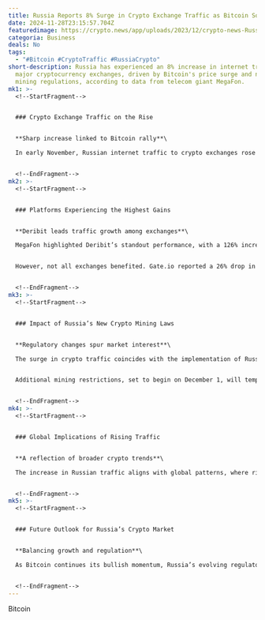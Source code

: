 ```yaml
---
title: Russia Reports 8% Surge in Crypto Exchange Traffic as Bitcoin Soars
date: 2024-11-28T23:15:57.704Z
featuredimage: https://crypto.news/app/uploads/2023/12/crypto-news-Russian-Banker-option02.webp
categoria: Business
deals: No
tags:
  - "#Bitcoin #CryptoTraffic #RussiaCrypto"
short-description: Russia has experienced an 8% increase in internet traffic to
  major cryptocurrency exchanges, driven by Bitcoin's price surge and new crypto
  mining regulations, according to data from telecom giant MegaFon.
mk1: >-
  <!--StartFragment-->


  ### Crypto Exchange Traffic on the Rise


  **Sharp increase linked to Bitcoin rally**\

  In early November, Russian internet traffic to crypto exchanges rose by 8%, reflecting a global trend of 8%–10% growth across the top 20 exchanges. Russian users contributed roughly 27% to 30% of total traffic, fueled by Bitcoin’s 45% climb from $68,000 to $99,000 during the month.


  <!--EndFragment-->
mk2: >-
  <!--StartFragment-->


  ### Platforms Experiencing the Highest Gains


  **Deribit leads traffic growth among exchanges**\

  MegaFon highlighted Deribit’s standout performance, with a 126% increase in Russian visits in early November. Other platforms, such as HTX (formerly Huobi) and KuCoin, also saw significant growth, reporting traffic increases of 24% and 23%, respectively.


  However, not all exchanges benefited. Gate.io reported a 26% drop in traffic, while Upbit and Kraken experienced declines of 6% and 4%, respectively.


  <!--EndFragment-->
mk3: >-
  <!--StartFragment-->


  ### Impact of Russia’s New Crypto Mining Laws


  **Regulatory changes spur market interest**\

  The surge in crypto traffic coincides with the implementation of Russia’s new crypto mining law on November 1. This legislation restricts mining to registered entrepreneurs and organizations, capping non-entrepreneurial miners at 6,000 kWh of electricity per month.


  Additional mining restrictions, set to begin on December 1, will temporarily ban mining in certain regions until March 2025 due to electricity shortages.


  <!--EndFragment-->
mk4: >-
  <!--StartFragment-->


  ### Global Implications of Rising Traffic


  **A reflection of broader crypto trends**\

  The increase in Russian traffic aligns with global patterns, where rising Bitcoin prices and enhanced regulatory frameworks drive renewed interest in cryptocurrency. This surge underscores the growing adoption of digital assets despite localized challenges.


  <!--EndFragment-->
mk5: >-
  <!--StartFragment-->


  ### Future Outlook for Russia’s Crypto Market


  **Balancing growth and regulation**\

  As Bitcoin continues its bullish momentum, Russia’s evolving regulatory landscape may shape how individuals and businesses engage with cryptocurrency. The rise in exchange traffic highlights the market's resilience and potential for growth, even amid stricter controls.


  <!--EndFragment-->
---
```

<!--StartFragment-->

Bitcoin

<!--EndFragment-->
